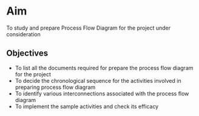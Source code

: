 # Aim 

To study and prepare Process Flow Diagram for the project under consideration

## Objectives
  
 -	To list all the documents required for prepare the process flow diagram for the project
 -	To decide the chronological sequence for the activities involved in preparing process flow diagram
 -	To identify various interconnections associated with the process flow diagram 
 -	To implement the sample activities and check its efficacy

